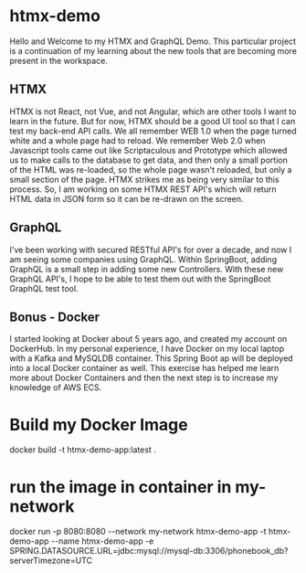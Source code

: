 # htmx-demo
Hello and Welcome to my HTMX and GraphQL Demo.   This particular project is a continuation of my learning about the new tools that are becoming more present in the workspace.

## HTMX
HTMX is not React, not Vue, and not Angular, which are other tools I want to learn in the future.  But for now, HTMX should be a good UI tool so that I can test my back-end API calls.
We all remember WEB 1.0 when the page turned white and a whole page had to reload.   We remember Web 2.0 when Javascript tools came out like Scriptaculous and Prototype which allowed us to make calls to the database to get data, and then only a small portion of the HTML was re-loaded, so the whole page wasn't reloaded, but only a small section of the page.   HTMX strikes me as being very similar to this process.   So, I am working on some HTMX REST API's which will return HTML data in JSON form so it can be re-drawn on the screen.

## GraphQL
I've been working with secured RESTful API's for over a decade, and now I am seeing some companies using GraphQL.  Within SpringBoot, adding GraphQL is a small step in adding some new Controllers.  With these new GraphQL API's, I hope to be able to test them out with the SpringBoot GraphQL test tool.

## Bonus - Docker
I started looking at Docker about 5 years ago, and created my account on DockerHub.   In my personal experience, I have Docker on my local laptop with a Kafka and MySQLDB container.   This Spring Boot ap will be deployed into a local Docker container as well.   This exercise has helped me learn more about Docker Containers and then the next step is to increase my knowledge of AWS ECS.

# Build my Docker Image
docker build -t htmx-demo-app:latest .

# run the image in container in my-network
docker run -p 8080:8080 --network my-network htmx-demo-app -t htmx-demo-app --name htmx-demo-app -e SPRING.DATASOURCE.URL=jdbc:mysql://mysql-db:3306/phonebook_db?serverTimezone=UTC


